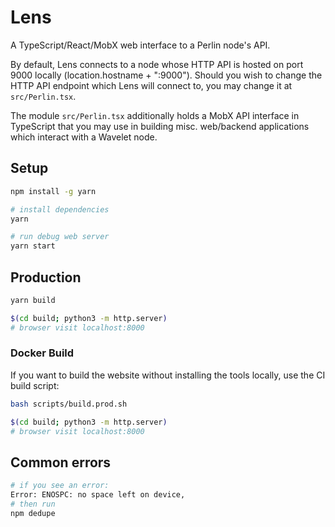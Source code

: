 # Lens

A TypeScript/React/MobX web interface to a Perlin node's API.

By default, Lens connects to a node whose HTTP API is hosted on port 9000 locally (location.hostname + ":9000"). Should you wish to change the HTTP API endpoint which Lens will connect to, you may change it at `src/Perlin.tsx`.

The module `src/Perlin.tsx` additionally holds a MobX API interface in TypeScript that you may use in building misc. web/backend applications which interact with a Wavelet node.

## Setup

```bash
npm install -g yarn

# install dependencies
yarn

# run debug web server
yarn start
```

## Production

```bash
yarn build

$(cd build; python3 -m http.server)
# browser visit localhost:8000
```

### Docker Build

If you want to build the website without installing the tools locally, use the CI build script:

```bash
bash scripts/build.prod.sh

$(cd build; python3 -m http.server)
# browser visit localhost:8000
```

## Common errors

```bash
# if you see an error:
Error: ENOSPC: no space left on device,
# then run
npm dedupe
```

